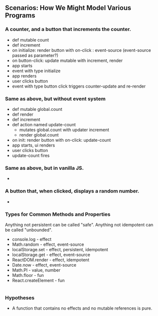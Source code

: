 ## Scenarios: How We Might Model Various Programs

### A counter, and a button that increments the counter.

- def mutable count
- def increment
- on initialize: render button with on-click : event-source (event-source passed as parameter?)
- on button-click: update mutable with increment, render 
- app starts
- event with type initialize
- app renders
- user clicks button
- event with type button click triggers counter-update and re-render

### Same as above, but without event system

- def mutable global.count
- def render
- def increment
- def action named update-count
  - mutates global.count with updater increment
  - render global.count
- on init: render button with on-click: update-count
- app starts, ui renders
- user clicks button
- update-count fires

### Same as above, but in vanilla JS.

- 

### A button that, when clicked, displays a random number.

- 

### Types for Common Methods and Properties

Anything not persistent can be called "safe".
Anything not idempotent can be called "unbounded".

- console.log - effect 
- Math.random - effect, event-source
- localStorage.set - effect, persistent, idempotent
- localStorage.get - effect, event-source
- ReactDOM.render - effect, idempotent
- Date.now - effect, event-source
- Math.PI - value, number
- Math.floor - fun
- React.createElement - fun

#

### Hypotheses

- A function that contains no effects and no mutable references is pure.